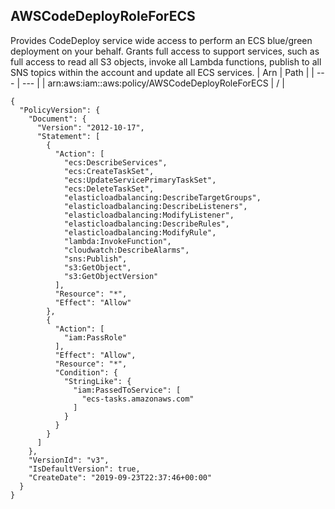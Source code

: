 
## AWSCodeDeployRoleForECS
Provides CodeDeploy service wide access to perform an ECS blue/green deployment on your behalf. Grants full access to support services, such as full access to read all S3 objects, invoke all Lambda functions, publish to all SNS topics within the account and update all ECS services.
| Arn | Path |
| --- | --- |
| arn:aws:iam::aws:policy/AWSCodeDeployRoleForECS | / |
```
{
  "PolicyVersion": {
    "Document": {
      "Version": "2012-10-17",
      "Statement": [
        {
          "Action": [
            "ecs:DescribeServices",
            "ecs:CreateTaskSet",
            "ecs:UpdateServicePrimaryTaskSet",
            "ecs:DeleteTaskSet",
            "elasticloadbalancing:DescribeTargetGroups",
            "elasticloadbalancing:DescribeListeners",
            "elasticloadbalancing:ModifyListener",
            "elasticloadbalancing:DescribeRules",
            "elasticloadbalancing:ModifyRule",
            "lambda:InvokeFunction",
            "cloudwatch:DescribeAlarms",
            "sns:Publish",
            "s3:GetObject",
            "s3:GetObjectVersion"
          ],
          "Resource": "*",
          "Effect": "Allow"
        },
        {
          "Action": [
            "iam:PassRole"
          ],
          "Effect": "Allow",
          "Resource": "*",
          "Condition": {
            "StringLike": {
              "iam:PassedToService": [
                "ecs-tasks.amazonaws.com"
              ]
            }
          }
        }
      ]
    },
    "VersionId": "v3",
    "IsDefaultVersion": true,
    "CreateDate": "2019-09-23T22:37:46+00:00"
  }
}
```
